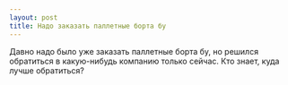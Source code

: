 ```yaml
---
layout: post 
title: Надо заказать паллетные борта бу 
--- 
```

Давно надо было уже заказать паллетные борта бу, но решился обратиться в какую-нибудь компанию только сейчас. Кто знает, куда лучше обратиться?